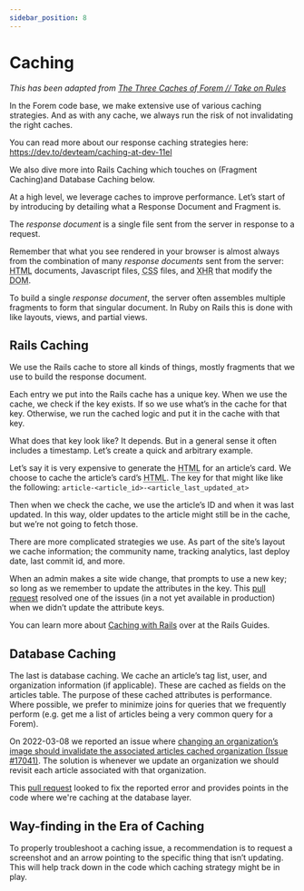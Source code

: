 ```yaml
---
sidebar_position: 8
---
```


# Caching


_This has been adapted from [The Three Caches of Forem // Take on Rules](https://takeonrules.com/2022/03/29/the-three-caches-of-forem/)_


In the Forem code base, we make extensive use of various caching strategies. And as with any cache, we always run the risk of not invalidating the right caches.

You can read more about our response caching strategies here:
https://dev.to/devteam/caching-at-dev-11el

We also dive more into Rails Caching which touches on (Fragment Caching)and Database Caching below.

At a high level, we leverage caches to improve performance. Let’s start of by introducing by detailing what a Response Document and Fragment is.

The <dfn>response document</dfn> is a single file sent from the server in response to a request.

Remember that what you see rendered in your browser is almost always from the combination of many _response documents_ sent from the server: <abbr title="Hypertext Markup Language">HTML</abbr> documents, Javascript files, <abbr title="Cascading Stylesheet">CSS</abbr> files, and <abbr title="XMLHttpRequest">XHR</abbr> that modify the <abbr title="Document Object Model">DOM</abbr>.

To build a single _response document_, the server often assembles multiple fragments to form that singular document. In Ruby on Rails this is done with like layouts, views, and partial views.

## Rails Caching

We use the Rails cache to store all kinds of things, mostly fragments that we use to build the response document.

Each entry we put into the Rails cache has a unique key. When we use the cache, we check if the key exists. If so we use what’s in the cache for that key. Otherwise, we run the cached logic and put it in the cache with that key.

What does that key look like? It depends. But in a general sense it often includes a timestamp. Let’s create a quick and arbitrary example.

Let’s say it is very expensive to generate the <abbr title="Hypertext Markup Language">HTML</abbr> for an article’s card. We choose to cache the article’s card’s <abbr title="Hypertext Markup Language">HTML</abbr>. The key for that might like like the following: `article-<article_id>-<article_last_updated_at>`

Then when we check the cache, we use the article’s ID and when it was last updated. In this way, older updates to the article might still be in the cache, but we’re not going to fetch those.

There are more complicated strategies we use. As part of the site’s layout we cache information; the community name, tracking analytics, last deploy date, last commit id, and more.

When an admin makes a site wide change, that prompts to use a new key; so long as we remember to update the attributes in the key. This [pull request](https://github.com/forem/forem/pull/17040) resolved one of the issues (in a not yet available in production) when we didn’t update the attribute keys.

You can learn more about [Caching with Rails](https://guides.rubyonrails.org/caching_with_rails.html) over at the Rails Guides.

## Database Caching

The last is database caching. We cache an article’s tag list, user, and organization information (if applicable). These are cached as fields on the articles table. The purpose of these cached attributes is performance. Where possible, we prefer to minimize joins for queries that we frequently perform (e.g. get me a list of articles being a very common query for a Forem).

On <time datetime="2022-03-28">2022-03-08</time> we reported an issue where [changing an organization’s image should invalidate the associated articles cached organization (Issue #17041)](https://github.com/forem/forem/issues/17041). The solution is whenever we update an organization we should revisit each article associated with that organization.

This [pull request](https://github.com/forem/forem/pull/17052) looked to fix the reported error and provides points in the code where we're caching at the database layer.

## Way-finding in the Era of Caching

To properly troubleshoot a caching issue, a recommendation is to request a screenshot and an arrow pointing to the specific thing that isn’t updating. This will help track down in the code which caching strategy might be in play.